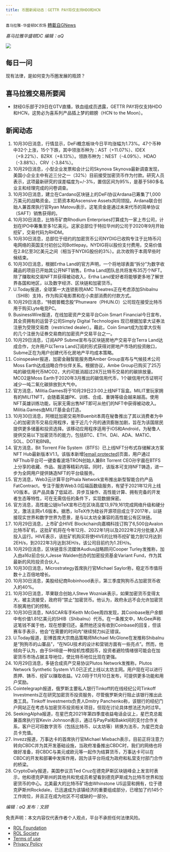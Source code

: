 ```yaml
---
title: 币圈新闻动态：GETTR PAY将仅支持HDO和HCN
---
```

`喜马拉雅-华盛顿DC农场` [轉載自GNews](https://gnews.org/zh-hans/1627693/)

*喜马拉雅华盛顿DC 编辑：aQ*

![](http://himalayawashingtondc.org/wp-content/uploads/2021/07/ScreenShot-2021-07-31-at-16.20.22@2x.png)



## 每日一问





现有法律，是如何变为币圈发展的瓶颈？





## 喜马拉雅交易所要闻





- 财经G乐部于29日在GTV直播，铁血组成员透露，GETTR PAY将仅支持HDO和HCN，这势必为喜系列产品插上梦的翅膀（HCN to the Moon）。






## 新闻动态





1. 10月30日消息，行情显示，DeFi概念板块今日平均涨幅为1.73%。47个币种中32个上涨，15个下跌，其中领涨币种为：AST（+11.07%）、IDEX（+9.22%）、BZRX（+8.13%）。领跌币种为：NEST（-4.09%）、HDAO（-3.88%）、CRV（-3.84%）。
2. 10月29日消息，小型企业发票和会计公司Skynova Skynova最新调查发现，美国小企业主中有近三分之一（32%）目前接受加密货币作为付款。研究人员表示，这项最新研究的误差幅度为+/-3%，置信区间为95%，是基于580多名业主和经理完成的问卷调查。
3. 10月30日消息，建立在Cardano区块链上的DeFi协议Ardana已筹集了1,000万美元的战略资金。三箭资本和Ascensive Assets共同领投。Ardana联合创始人兼首席执行官Ryan Matovu表示，这笔资金是通过未来代币的简单协议（SAFT）销售获得的。
4. 10月30日消息，比特币矿商Rhodium Enterprises打算成为一家上市公司，计划在IPO中筹集至多1亿美元。这家总部位于特拉华州的公司于2020年9月开始挖矿，交易代码为RHDM。
5. 10月30日消息，总部位于纽约的加密货币公司NYDIG已收购专注于比特币闪电网络的英国支付初创公司Bottlepay。NYDIG将以股份支付费用，交易价值在2.8亿至3亿美元之间（相当于NYDIG股份的3%）。此次收购于本周早些时候结束。
6. 10月30日消息，根据Ertha Land的官方声明，一个将地球表面“拆分”为数字收藏品的项目已开始其公开NFT销售。Ertha Land团队总共将发布35万个NFT。除了赚取和交易NFT并获得被动收入，Ertha Land爱好者将能够更多地了解世界各国和地区，以及数字经济、区块链和加密货币。
7. U.Today报道，全球第一大连锁影院AMC Theatres正在考虑添加ShibaInu（SHIB）支持，作为购买电影票和在小卖部消费的付款方式。
8. 10月29日消息，“特朗普概念股”Phunware（PHUN.O）公司现在接受比特币用于购买Lyte电竞PC。
9. BusinessWire报道，在线加密资产交易平台Coin Smart Financial今日宣布，其全资拥有的运营子公司Simply Digital Technologies 现已根据加拿大证券法注册为受限交易商（restricted dealer）。藉此，Coin Smart成为加拿大仅有的几个注册为证券交易商的加密资产交易平台之一。
10. 10月29日消息，订阅APP Subme宣布与区块链房地产交易平台Terra Land达成合作，允许用户以Terra Land订阅的形式获得对房地产市场的投资敞口，Subme正在为用户创建代币化房地产平均成本策略。
11. Coinspeaker报道，加密金融智能服务商Amber Group宣布与气候技术公司Moss Earth达成战略合作伙伴关系。根据协议，Ambe Group已购买了25万吨的碳信用代币MCO2，大约可抵消超过28万比特币交易的的碳排放量。MCO2是Moss Earth于2020年3月推出的碳信用代币，1个碳信用代币证明可减少一吨二氧化碳排放到大气中。
12. 官方消息，Militia.Games将于10月29日23:00上线NFT盲盒。MILIT里玩家拥有的MILITNFT，会随着英雄PK、训练、合成、重铸等级会越来越高。使用NFT英雄训练功能，玩家无需出售NFT即可从他们的NFT中获得被动收入。Militia.Games由MILIT基金会打造。
13. 10月30日消息，阿根廷加密交易所Buenbit本周在秘鲁推出了其以消费者为中心的加密货币交易应用程序，鉴于近几个月的通货膨胀加剧，旨在为该国居民提供更多储蓄和投资选择。该移动应用程序适用于iOS和Android，为秘鲁人提供交易以下加密货币的能力，包括BTC、ETH、DAI、ADA、MATIC、SOL、DOT和BNB。
14. 官方消息，Bit Torrent File System（BTFS）已上线NFT分布式存储解决方案NFT Hub最新版本V1.1。该版本新增[\[email protected\]](/cdn-cgi/l/email-protection)页面，用户通过NFThub平台可一键查看波场TRON创始人兼Bit Torrent CEO孙宇晨在BTFS上分享的收藏、作品、报道等精彩内容。同时，该版本可支持NFT铸造，进一步为全网用户提供铸造NFT的平台级服务。
15. 官方消息，Web3云计算平台Phala Network宣布推出新型智能合约产品FatContract，专注于服务Web3.0后端函数级服务，有望于2021年12月上线V0版本。该产品具备了低延迟、异步互操作、高性能计算、拥有完备的开发者生态等特性，可在无需信任的条件下，实现数据保密。
16. 官方消息，高性能公链IoTeX宣布已在区块高度13,979,161完成网络升级和硬分叉，激活主网v1.6版本。据悉，IoTeX作为硅谷开源项目成立于2017年，以链接现实世界和数字世界为愿景，是与以太坊全兼容的高性能公有区块链。
17. 10月29日消息，上市矿企HIVE Blockchain向嘉楠科技订购了6,500台Avalon比特币矿机，这批矿机将在今年12月、2022年1月以及2022年2月分批接入并投入运行。HIVE表示，该批矿机购买将使HIVE的比特币挖矿能力到12月达到2EH/s，到2022年3月达到3EH/s，该公司目前约为1.2EH/s。
18. 10月29日消息，区块链音乐流媒体Audius战略顾问Cooper Turley发推称，加入由a16z前合伙人Jesse Walden创办的加密投资基金Variant Fund，作为其最新的风险投资合伙人。
19. 10月30日消息，Microstrategy首席执行官Michael Saylor称，稳定币市值将数十上百倍地增长。
20. 10月30日消息，美股经纪商Robinhood表示，第三季度狗狗币占加密货币收入的40%。
21. 10月30日消息，苹果联合创始人Steve Wozniak表示，如果加密货币变得太大，被主流接受，政府将“禁止”加密货币。他认为，政府永远不会允许加密货币脱离他们的控制。
22. 10月30日消息，NASCAR车手Keith McGee周四发现，其Coinbase账户余额中有价值1.81亿美元的SHIB（ShibaInu）代币。在一条推文中，McGee声称这笔钱不属于他，现在想要归还。虽然他还没有收到Coinbase的回复，但该赛车手表示，他会“在需要的时间内”继续努力纠正错误。
23. U.Today报道，彭博首席大宗商品策略师Michael McGlone在发推称ShibaInu是“狗狗币的山寨品”，“在NGU技术的设计和营销方面有一些亮点”。然而，他倾向于认为，由于SHIB是一种投机性模因币，投资者避险情绪很可能会在加密货币市场占据主导地位，使比特币地位比现在更强。
24. 10月29日消息，多链合成资产交易协议Plutos Network发推称，Plutos Network Synthetic System V1.0已正式上线以太坊主网。用户现在可以进行质押、铸币、挖矿以赚取收益。V2.0将于11月10日发布，可提供更多功能和用户奖励。
25. Cointelegraph报道，俄罗斯主要私人银行Tinkoff的在线经纪公司Tinkoff Investments正在研究加密货币投资服务，尽管俄罗斯央行阻止该银行推出此类工具。Tinkoff Investments负责人Dmitry Panchenko称，该银行的经纪门户网站正在考虑与加密货币投资相关项目，但现在讨论具体想法还为时过早。
26. SeekingAlpha报道，在星巴克2021年第四季度收益电话会议上，星巴克总裁兼首席执行官Kevin Johnson表示，通过与PayPal和Bakkt间的支付合作关系，客户已可将数字货币（包括比特币、以太坊等）转换为法币，为星巴克会员卡充值。
27. Invezz报道，万事达卡的首席执行官Michael Miebach表示，目前正将注意力转向CBDC并为其开发基础设施，当政府准备推出CBDC时，我们的网络也将做好准备，将CBDC与美元或欧元等一起作为结算货币，万事达卡可以在CBDC的开发和部署中发挥作用，因为该平台将成为政府和私营支付部门合作的桥梁。
28. CryptoDaily报道，美国参议员Ted Cruz在德克萨斯区块链峰会上发言时表示，他和德克萨斯州的其他共和党成员希望看到德克萨斯成为比特币世界和加密货币的中心。北美最大的比特币矿场由Whinstone US运营和拥有，位于德克萨斯州Rockdale，已迅速成为该镇经济的重要组成部分，已增加了约145个工作岗位，并且正在成为社区不可或缺的一部分。





*编辑：aQ
发布：文顾*


 
 

免责声明：本文内容仅代表作者个人观点，平台不承担任何法律风险。

- [ROL Foundation](https://rolfoundation.org/)
- [ROL Society](https://rolsociety.org/)
- [Terms of use](https://gnews.org/terms-of-use-3/)
- [Privacy Policy](https://gnews.org/privacy-policy/)
